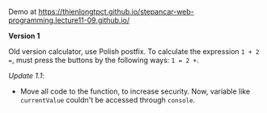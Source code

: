 Demo at https://thienlongtpct.github.io/stepancar-web-programming.lecture11-09.github.io/

**Version 1**

Old version calculator, use Polish postfix. To calculate the expression `1 + 2 =`, must press the buttons by the following ways: `1 = 2 +`.

*Update 1.1*:

- Move all code to the function, to increase security. Now, variable like `currentValue` couldn't be accessed through `console`.
